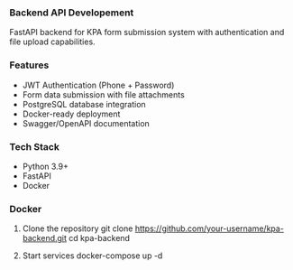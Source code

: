 ### Backend API Developement ###

FastAPI backend for KPA form submission system with authentication and file upload capabilities.

### Features

- JWT Authentication (Phone + Password)
- Form data submission with file attachments
- PostgreSQL database integration
- Docker-ready deployment
- Swagger/OpenAPI documentation

### Tech Stack

- Python 3.9+
- FastAPI
- Docker

### Docker

1. Clone the repository
git clone https://github.com/your-username/kpa-backend.git
cd kpa-backend

2. Start services
docker-compose up -d
